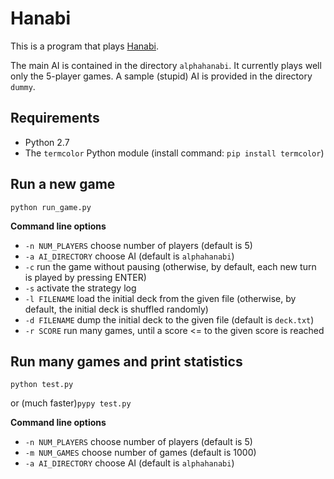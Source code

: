 Hanabi
=====================

This is a program that plays [Hanabi](https://boardgamegeek.com/boardgame/98778/hanabi).

The main AI is contained in the directory `alphahanabi`. It currently plays well only the 5-player games.
A sample (stupid) AI is provided in the directory `dummy`.

Requirements
---------------------
* Python 2.7
* The `termcolor` Python module (install command: `pip install termcolor`)

Run a new game
---------------------
`python run_game.py`

**Command line options**
* `-n NUM_PLAYERS` choose number of players (default is 5)
* `-a AI_DIRECTORY` choose AI (default is `alphahanabi`)
* `-c` run the game without pausing (otherwise, by default, each new turn is played by pressing ENTER)
* `-s` activate the strategy log
* `-l FILENAME` load the initial deck from the given file (otherwise, by default, the initial deck is shuffled randomly)
* `-d FILENAME` dump the initial deck to the given file (default is `deck.txt`)
* `-r SCORE` run many games, until a score <= to the given score is reached



Run many games and print statistics
---------------------
`python test.py`

or (much faster)`pypy test.py`

**Command line options**
* `-n NUM_PLAYERS` choose number of players (default is 5)
* `-m NUM_GAMES` choose number of games (default is 1000)
* `-a AI_DIRECTORY` choose AI (default is `alphahanabi`)
